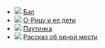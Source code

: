 * ![](/books/prose_contemporary/Рюноскэ%20Акутагава/Бал.jpg) [Бал](/books/prose_contemporary/Рюноскэ%20Акутагава/Бал)
* ![](/books/prose_contemporary/Рюноскэ%20Акутагава/О-Рицу%20и%20ее%20дети.jpg) [О-Рицу и ее дети](/books/prose_contemporary/Рюноскэ%20Акутагава/О-Рицу%20и%20ее%20дети)
* ![](/books/prose_contemporary/Рюноскэ%20Акутагава/Паутинка.jpg) [Паутинка](/books/prose_contemporary/Рюноскэ%20Акутагава/Паутинка)
* ![](/books/prose_contemporary/Рюноскэ%20Акутагава/Рассказ%20об%20одной%20мести.jpg) [Рассказ об одной мести](/books/prose_contemporary/Рюноскэ%20Акутагава/Рассказ%20об%20одной%20мести)